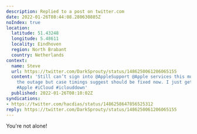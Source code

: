 ```yaml
---
description: Replied to a post on twitter.com
date: 2022-01-26T08:44:08.280630885Z
noIndex: true
location:
  latitude: 51.43248
  longitude: 5.48611
  locality: Eindhoven
  region: North Brabant
  country: Netherlands
context:
  name: Steve
  url: https://twitter.com/DarkSprouty/status/1486250061206065155
  content: 'Still can’t sign into @AppleSupport @Apple services this morning. I know
    the outage but case timings suggest should be fixed now. I just get “Unknown Error”
    #Apple #iCloud #iclouddown'
  published: 2022-01-26T08:10:02Z
syndications:
- https://twitter.com/hacdias/status/1486258647856525312
reply: https://twitter.com/DarkSprouty/status/1486250061206065155
---
```


You're not alone!

